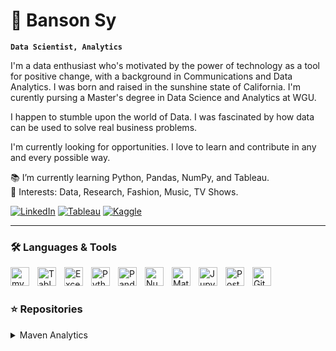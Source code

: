 # 👋 Banson Sy
**`Data Scientist, Analytics`**

I'm a data enthusiast who's motivated by the power of technology as a tool for positive change, with a background in Communications and Data Analytics. I was born and raised in the sunshine state of California. I'm curently pursing a Master's degree in Data Science and Analytics at WGU. 

I happen to stumble upon the world of Data. I was fascinated by how data can be used to solve real business problems. 

I'm currently looking for opportunities. I love to learn and contribute in any and every possible way.

:books: I’m currently learning Python, Pandas, NumPy, and Tableau.  
:pushpin: Interests: Data, Research, Fashion, Music, TV Shows.

<a href="https://www.linkedin.com/in/bansonsy" target="_blank"><img src="https://img.shields.io/badge/LinkedIn-0077B5?style=for-the-badge&logo=linkedin&logoColor=white" alt="LinkedIn"></a>
<a href="https://public.tableau.com/app/profile/banson.sy" target="_blank"><img src="https://img.shields.io/badge/Tableau-E97627?style=for-the-badge&logo=Tableau&logoColor=white" alt="Tableau"></a>
<a href="https://www.kaggle.com/bansonsy" target="_blank"><img src="https://img.shields.io/badge/Kaggle-20BEFF?style=for-the-badge&logo=Kaggle&logoColor=white" alt="Kaggle"></a>

---

### 🛠️ Languages & Tools

<img align="left" alt="mySQL" width="30px" style="padding-right:10px;" src="https://cdn.jsdelivr.net/npm/devicons@1.8.0/!SVG/mysql.svg" />
<img align="left" alt="Tableau" width="30px" style="padding-right:10px;" src="https://cdn.worldvectorlogo.com/logos/tableau-software.svg" />
<img align="left" alt="Excel" width="30px" style="padding-right:10px;" src="https://upload.wikimedia.org/wikipedia/commons/thumb/3/34/Microsoft_Office_Excel_%282019%E2%80%93present%29.svg/2203px-Microsoft_Office_Excel_%282019%E2%80%93present%29.svg.png" />
<img align="left" alt="Python" width="30px" style="padding-right:10px;" src="https://cdn.jsdelivr.net/gh/devicons/devicon/icons/python/python-plain.svg" />
<img align="left" alt="Pandas" width="30px" style="padding-right:10px;" src="https://upload.wikimedia.org/wikipedia/commons/thumb/2/22/Pandas_mark.svg/1200px-Pandas_mark.svg.png" />
<img align="left" alt="NumPy" width="30px" style="padding-right:10px;" src="https://cdn.worldvectorlogo.com/logos/numpy-1.svg" />
<img align="left" alt="Matoblib" width="30px" style="padding-right:10px;" src="https://upload.wikimedia.org/wikipedia/commons/thumb/8/84/Matplotlib_icon.svg/1200px-Matplotlib_icon.svg.png" />
<img align="left" alt="Jupyter" width="30px" style="padding-right:10px;" src="https://upload.wikimedia.org/wikipedia/commons/thumb/3/38/Jupyter_logo.svg/800px-Jupyter_logo.svg.png" />
<img align="left" alt="PostgreSQL" width="30px" style="padding-right:10px;" src="https://cdn.jsdelivr.net/npm/devicons@1.8.0/!SVG/postgresql.svg" />
<img align="left" alt="GitHub" width="30px" style="padding-right:10px;" src="https://cdn.jsdelivr.net/npm/devicons@1.8.0/!SVG/github.svg" />
</br>

#

### ⭐️ Repositories
<details>
  <summary>Maven Analytics</summary>
  <p><a href="https://www.mavenanalytics.io/path/bi-analyst">Maven Analytics BI Path</a> is a path for aspiring analysts looking to master a powerful stack of tools. Both the SQL and Python courses consists of guided and non-guided projects to add to your portfolio. Below will consists of my work done while taking the course.</p>
  <blockquote>
    <ul>
      <li><a href="https://github.com/bansonsy/Maven-Analytics">Maven Analytics (Temporary)</a></li>
    </ul>
  </blockquote>
</details> 

